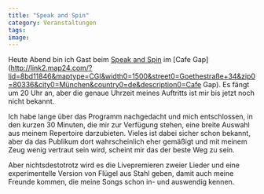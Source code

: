 ```yaml
---
title: "Speak and Spin"
category: Veranstaltungen
tags: 
image: 
---
```


Heute Abend bin ich Gast beim [Speak and Spin](http://www.speakandspin.de/termine.html) im [Cafe Gap](http://link2.map24.com/?lid=8bd11846&maptype=CGI&width0=1500&street0=Goethestraße+34&zip0=80336&city0=München&country0=de&description0=Cafe Gap). Es fängt um 20 Uhr an, aber die genaue Uhrzeit meines Auftritts ist mir bis jetzt noch nicht bekannt. 

Ich habe lange über das Programm nachgedacht und mich entschlossen, in den kurzen 30 Minuten, die mir zur Verfügung stehen, eine breite Auswahl aus meinem Repertoire darzubieten. Vieles ist dabei sicher schon bekannt, aber da das Publikum dort wahrscheinlich eher gemäßigt und mit meinem Zeug wenig vertraut sein wird, scheint mir das der beste Weg zu sein.

Aber nichtsdestotrotz wird es die Livepremieren zweier Lieder und eine experimentelle Version von Flügel aus Stahl geben, damit auch meine Freunde kommen, die meine Songs schon in- und auswendig kennen.

